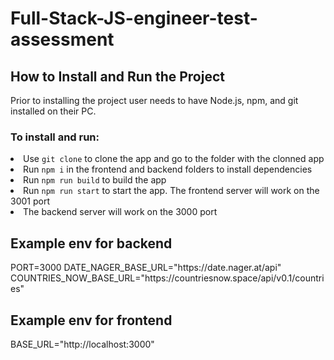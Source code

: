 # Full-Stack-JS-engineer-test-assessment

<h2>How to Install and Run the Project</h2>
<p>Prior to installing the project user needs to have Node.js, npm, and git installed on their PC.</p>
<h3>To install and run:</h3>
<li>Use <code>git clone</code> to clone the app and go to the folder with the clonned app</li>
<li>Run <code>npm i</code> in the frontend and backend folders to install dependencies</li>
<li>Run <code>npm run build</code> to build the app</li>
<li>Run <code>npm run start</code> to start the app. The frontend server will work on the 3001 port</li>
<li>The backend server will work on the 3000 port</li>

<h2>Example env for backend</h2>
<p>PORT=3000
DATE_NAGER_BASE_URL="https://date.nager.at/api"
COUNTRIES_NOW_BASE_URL="https://countriesnow.space/api/v0.1/countries"</p>

<h2>Example env for frontend</h2>
<p>BASE_URL="http://localhost:3000"</p>
